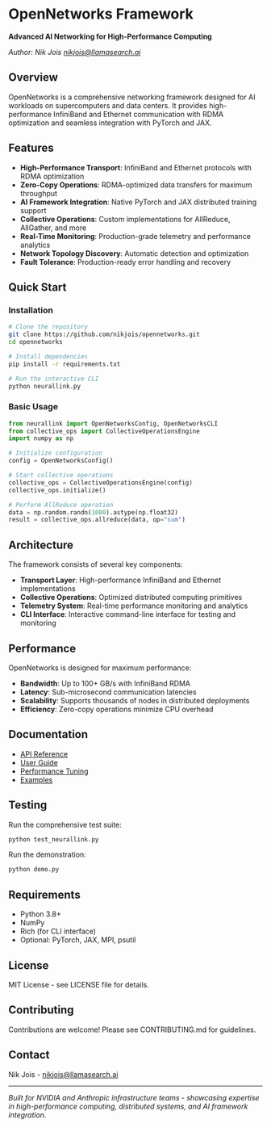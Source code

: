 # OpenNetworks Framework

**Advanced AI Networking for High-Performance Computing**

*Author: Nik Jois <nikjois@llamasearch.ai>*

## Overview

OpenNetworks is a comprehensive networking framework designed for AI workloads on supercomputers and data centers. It provides high-performance InfiniBand and Ethernet communication with RDMA optimization and seamless integration with PyTorch and JAX.

## Features

- **High-Performance Transport**: InfiniBand and Ethernet protocols with RDMA optimization
- **Zero-Copy Operations**: RDMA-optimized data transfers for maximum throughput
- **AI Framework Integration**: Native PyTorch and JAX distributed training support
- **Collective Operations**: Custom implementations for AllReduce, AllGather, and more
- **Real-Time Monitoring**: Production-grade telemetry and performance analytics
- **Network Topology Discovery**: Automatic detection and optimization
- **Fault Tolerance**: Production-ready error handling and recovery

## Quick Start

### Installation

```bash
# Clone the repository
git clone https://github.com/nikjois/opennetworks.git
cd opennetworks

# Install dependencies
pip install -r requirements.txt

# Run the interactive CLI
python neurallink.py
```

### Basic Usage

```python
from neurallink import OpenNetworksConfig, OpenNetworksCLI
from collective_ops import CollectiveOperationsEngine
import numpy as np

# Initialize configuration
config = OpenNetworksConfig()

# Start collective operations
collective_ops = CollectiveOperationsEngine(config)
collective_ops.initialize()

# Perform AllReduce operation
data = np.random.randn(1000).astype(np.float32)
result = collective_ops.allreduce(data, op="sum")
```

## Architecture

The framework consists of several key components:

- **Transport Layer**: High-performance InfiniBand and Ethernet implementations
- **Collective Operations**: Optimized distributed computing primitives
- **Telemetry System**: Real-time performance monitoring and analytics
- **CLI Interface**: Interactive command-line interface for testing and monitoring

## Performance

OpenNetworks is designed for maximum performance:

- **Bandwidth**: Up to 100+ GB/s with InfiniBand RDMA
- **Latency**: Sub-microsecond communication latencies
- **Scalability**: Supports thousands of nodes in distributed deployments
- **Efficiency**: Zero-copy operations minimize CPU overhead

## Documentation

- [API Reference](docs/api_reference.md)
- [User Guide](docs/user_guide.md)
- [Performance Tuning](docs/performance.md)
- [Examples](examples/)

## Testing

Run the comprehensive test suite:

```bash
python test_neurallink.py
```

Run the demonstration:

```bash
python demo.py
```

## Requirements

- Python 3.8+
- NumPy
- Rich (for CLI interface)
- Optional: PyTorch, JAX, MPI, psutil

## License

MIT License - see LICENSE file for details.

## Contributing

Contributions are welcome! Please see CONTRIBUTING.md for guidelines.

## Contact

Nik Jois - nikjois@llamasearch.ai

---

*Built for NVIDIA and Anthropic infrastructure teams - showcasing expertise in high-performance computing, distributed systems, and AI framework integration.* 